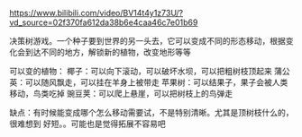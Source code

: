 https://www.bilibili.com/video/BV14t4y1z73U/?vd_source=02f370fa612da38b6e4caa46c7e01b69

决策树游戏。一个种子要到世界的另一头去，它可以变成不同的形态移动，根据变化会到达不同的地方，解锁新的植物，改变地形等等

可以变的植物：
椰子：可以向下滚动，可以破坏水坝，可以把粗树枝顶起来
蒲公英：可以随风飘走，可以挂在羊身上被带走
苹果树：可以结果子，果子会被人类移动，鸟类吃掉
豌豆荚：可以爬上悬崖，可以把树枝上的鸟弹走

缺点：有时候能变成哪个怎么移动需要试，不是特别清晰。尤其是顶树枝什么的，很难想到
好短。。可能也是觉得拓展不容易吧